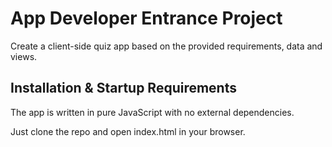 # App Developer Entrance Project

Create a client-side quiz app based on the provided requirements, data and views.

## Installation & Startup Requirements 

The app is written in pure JavaScript with no external dependencies.

Just clone the repo and open index.html in your browser.
